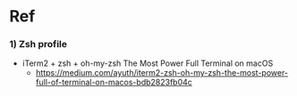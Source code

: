 # Ref

### 1) Zsh profile
- iTerm2 + zsh + oh-my-zsh The Most Power Full Terminal on macOS
  - https://medium.com/ayuth/iterm2-zsh-oh-my-zsh-the-most-power-full-of-terminal-on-macos-bdb2823fb04c
